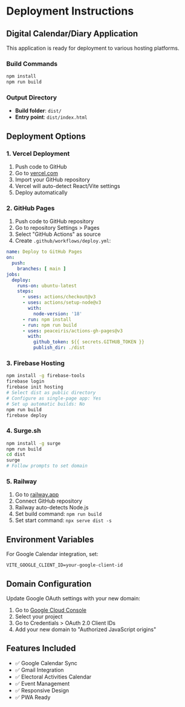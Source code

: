 # Deployment Instructions

## Digital Calendar/Diary Application

This application is ready for deployment to various hosting platforms.

### Build Commands
```bash
npm install
npm run build
```

### Output Directory
- **Build folder**: `dist/`
- **Entry point**: `dist/index.html`

## Deployment Options

### 1. Vercel Deployment
1. Push code to GitHub
2. Go to [vercel.com](https://vercel.com)
3. Import your GitHub repository
4. Vercel will auto-detect React/Vite settings
5. Deploy automatically

### 2. GitHub Pages
1. Push code to GitHub repository
2. Go to repository Settings > Pages
3. Select "GitHub Actions" as source
4. Create `.github/workflows/deploy.yml`:

```yaml
name: Deploy to GitHub Pages
on:
  push:
    branches: [ main ]
jobs:
  deploy:
    runs-on: ubuntu-latest
    steps:
      - uses: actions/checkout@v3
      - uses: actions/setup-node@v3
        with:
          node-version: '18'
      - run: npm install
      - run: npm run build
      - uses: peaceiris/actions-gh-pages@v3
        with:
          github_token: ${{ secrets.GITHUB_TOKEN }}
          publish_dir: ./dist
```

### 3. Firebase Hosting
```bash
npm install -g firebase-tools
firebase login
firebase init hosting
# Select dist as public directory
# Configure as single-page app: Yes
# Set up automatic builds: No
npm run build
firebase deploy
```

### 4. Surge.sh
```bash
npm install -g surge
npm run build
cd dist
surge
# Follow prompts to set domain
```

### 5. Railway
1. Go to [railway.app](https://railway.app)
2. Connect GitHub repository
3. Railway auto-detects Node.js
4. Set build command: `npm run build`
5. Set start command: `npx serve dist -s`

## Environment Variables

For Google Calendar integration, set:
```
VITE_GOOGLE_CLIENT_ID=your-google-client-id
```

## Domain Configuration

Update Google OAuth settings with your new domain:
1. Go to [Google Cloud Console](https://console.developers.google.com/)
2. Select your project
3. Go to Credentials > OAuth 2.0 Client IDs
4. Add your new domain to "Authorized JavaScript origins"

## Features Included
- ✅ Google Calendar Sync
- ✅ Gmail Integration
- ✅ Electoral Activities Calendar
- ✅ Event Management
- ✅ Responsive Design
- ✅ PWA Ready